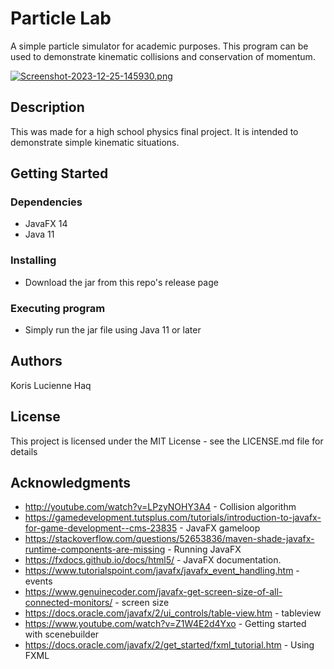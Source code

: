 # Particle Lab

A simple particle simulator for academic purposes. This program can be used to demonstrate kinematic collisions and conservation of momentum.

[![Screenshot-2023-12-25-145930.png](https://i.postimg.cc/130JB1Gt/Screenshot-2023-12-25-145930.png)](https://postimg.cc/Sns6Q5tF)

## Description

This was made for a high school physics final project. It is intended to demonstrate simple kinematic situations.


## Getting Started

### Dependencies

* JavaFX 14
* Java 11

### Installing

* Download the jar from this repo's release page

### Executing program

* Simply run the jar file using Java 11 or later

## Authors
Koris Lucienne Haq

## License

This project is licensed under the MIT License - see the LICENSE.md file for details

## Acknowledgments
* http://youtube.com/watch?v=LPzyNOHY3A4 - Collision algorithm
* https://gamedevelopment.tutsplus.com/tutorials/introduction-to-javafx-for-game-development--cms-23835 - JavaFX gameloop
* https://stackoverflow.com/questions/52653836/maven-shade-javafx-runtime-components-are-missing - Running JavaFX
* https://fxdocs.github.io/docs/html5/ - JavaFX documentation.
* https://www.tutorialspoint.com/javafx/javafx_event_handling.htm - events
* https://www.genuinecoder.com/javafx-get-screen-size-of-all-connected-monitors/ - screen size
* https://docs.oracle.com/javafx/2/ui_controls/table-view.htm - tableview
* https://www.youtube.com/watch?v=Z1W4E2d4Yxo - Getting started with scenebuilder
* https://docs.oracle.com/javafx/2/get_started/fxml_tutorial.htm - Using FXML
